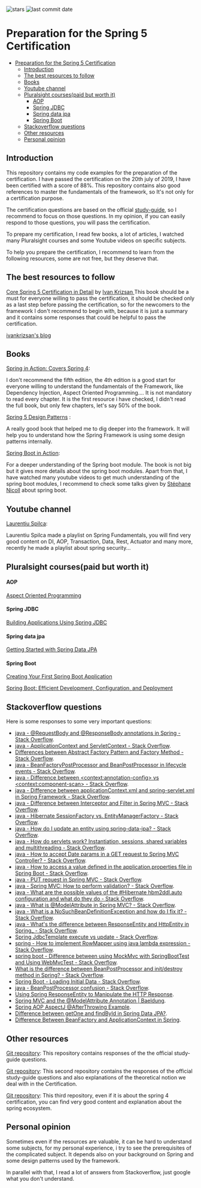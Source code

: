 ![stars](https://img.shields.io/github/stars/javazakariae/spring5certification?style=social)
![last commit date](https://img.shields.io/github/last-commit/javazakariae/spring5certification)

# Preparation for the Spring 5 Certification 

- [Preparation for the Spring 5 Certification](#preparation-for-the-spring-5-certification)
  - [Introduction](#introduction)
  - [The best resources to follow](#the-best-resources-to-follow)
  - [Books](#books)
  - [Youtube channel](#youtube-channel)
  - [Pluralsight courses(paid but worth it)](#pluralsight-coursespaid-but-worth-it)
      - [AOP](#aop)
      - [Spring JDBC](#spring-jdbc)
      - [Spring data jpa](#spring-data-jpa)
      - [Spring Boot](#spring-boot)
  - [Stackoverflow questions](#stackoverflow-questions)
  - [Other resources](#other-resources)
  - [Personal opinion](#personal-opinion)

## Introduction

This repository contains my code examples for the preparation of the certification. I have passed the certification on the 20th july of 2019, I have been certified with a score of 88%. This repository contains also good references to master the fundamentals of the framework, so It's not only for a certification purpose.

The certification questions are based on the official [study-guide](https://d1fto35gcfffzn.cloudfront.net/academy/Spring-Professional-Certification-Study-Guide.pdf), so I recommend to focus on those questions. In my opinion, if you can easily respond to those questions, you will pass the certification.


To prepare my certification, I read few books, a lot of articles, I watched many Pluralsight courses and some Youtube videos on specific subjects.

To help you prepare the certification, I recommend to learn from the following resources, some are not free, but they deserve that.



## The best resources to follow
[Core Spring 5 Certification in Detail](https://leanpub.com/corespring5certificationindetail) by [Ivan Krizsan
](https://leanpub.com/u/ivan-krizsan)
This book should be a must for everyone willing to pass the certification, it should be checked only as a last step before passing the certification, so for the newcomers to the framework I don't recommend to begin with, because it is just a summary and it contains some responses that could be helpful to pass the certification.    

[ivankrizsan's blog](https://www.ivankrizsan.se/)


## Books

[Spring in Action: Covers Spring 4](https://www.amazon.com/Spring-Action-Covers-4/dp/161729120X/ref=sr_1_2?keywords=spring+in+action&qid=1570962746&sr=8-2):

I don't recommend the fifth edition, the 4th edition is a good start for everyone willing to understand the fundamentals of the Framework, like Dependency Injection, Aspect Oriented Programming.... It is not mandatory to read every chapter. It is the first resource i have checked, I didn't read the full book, but only few chapters, let's say 50% of the book.
 

[Spring 5 Design Patterns](https://www.amazon.com/Spring-Design-Patterns-application-development/dp/1788299450/ref=sr_1_1?crid=ZRVPY8S85GBD&keywords=spring+design+patterns&qid=1570962674&sprefix=spring+design+pa%2Caps%2C216&sr=8-1) :

A really good book that helped me to dig deeper into the framework. It will help you to understand how the Spring Framework is using some design patterns internally.


[Spring Boot in Action](https://www.amazon.com/Spring-Boot-Action-Craig-Walls/dp/1617292540/ref=sr_1_2?qid=1570963413&refinements=p_27%3ACraig+Walls&s=books&sr=1-2&text=Craig+Walls):

For a deeper understanding of the Spring boot module. The book is not big but it gives more details about the spring boot modules. Apart from that, I have watched many youtube videos to get much understanding of the spring boot modules, I recommend to check some talks given by [Stéphane Nicoll](https://www.youtube.com/results?search_query=spring+boot+stephane+nicol) about spring boot.
 
## Youtube channel

[Laurentiu Spilca](https://www.youtube.com/channel/UC0z3MpVGrpSZzClXrYcZBfw):

 Laurentiu Spilca made a playlist on Spring Fundamentals, you will find very good content on DI, AOP, Transaction, Data, Rest, Actuator and many more, recently he made a playlist about spring security...

## Pluralsight courses(paid but worth it)

#### AOP
[Aspect Oriented Programming](https://app.pluralsight.com/library/courses/aspect-oriented-programming-spring-aspectj/table-of-contents)

#### Spring JDBC
[Building Applications Using Spring JDBC
](https://app.pluralsight.com/library/courses/building-applications-spring-jdbc/table-of-contents)

#### Spring data jpa
[Getting Started with Spring Data JPA](https://app.pluralsight.com/library/courses/spring-data-jpa-getting-started/table-of-contents)


#### Spring Boot
[Creating Your First Spring Boot Application](https://app.pluralsight.com/library/courses/spring-boot-first-application/table-of-contents)

[Spring Boot: Efficient Development, Configuration, and Deployment](https://app.pluralsight.com/library/courses/spring-boot-efficient-development-configuration-deployment/table-of-contents)



## Stackoverflow questions
Here is some responses to some very important questions:
- [java - @RequestBody and @ResponseBody annotations in Spring - Stack Overflow](https://stackoverflow.com/questions/11291933/requestbody-and-responsebody-annotations-in-spring).
- [java - ApplicationContext and ServletContext - Stack Overflow](https://stackoverflow.com/questions/31931848/applicationcontext-and-servletcontext).
- [Differences between Abstract Factory Pattern and Factory Method - Stack Overflow](https://stackoverflow.com/questions/5739611/differences-between-abstract-factory-pattern-and-factory-method).
- [java - BeanFactoryPostProcessor and BeanPostProcessor in lifecycle events - Stack Overflow](https://stackoverflow.com/questions/30455536/beanfactorypostprocessor-and-beanpostprocessor-in-lifecycle-events).
- [java - Difference between &lt;context:annotation-config&gt; vs &lt;context:component-scan&gt; - Stack Overflow](https://stackoverflow.com/questions/7414794/difference-between-contextannotation-config-vs-contextcomponent-scan).
- [java - Difference between applicationContext.xml and spring-servlet.xml in Spring Framework - Stack Overflow](https://stackoverflow.com/questions/3652090/difference-between-applicationcontext-xml-and-spring-servlet-xml-in-spring-frame).
- [java - Difference between Interceptor and Filter in Spring MVC - Stack Overflow](https://stackoverflow.com/questions/35856454/difference-between-interceptor-and-filter-in-spring-mvc/35856496).
- [java - Hibernate SessionFactory vs. EntityManagerFactory - Stack Overflow](https://stackoverflow.com/questions/5640778/hibernate-sessionfactory-vs-entitymanagerfactory).
- [java - How do I update an entity using spring-data-jpa? - Stack Overflow](https://stackoverflow.com/questions/11881479/how-do-i-update-an-entity-using-spring-data-jpa).
- [java - How do servlets work? Instantiation, sessions, shared variables and multithreading - Stack Overflow](https://stackoverflow.com/questions/3106452/how-do-servlets-work-instantiation-sessions-shared-variables-and-multithreadi).
- [java - How to accept Date params in a GET request to Spring MVC Controller? - Stack Overflow](https://stackoverflow.com/questions/15164864/how-to-accept-date-params-in-a-get-request-to-spring-mvc-controller).
- [java - How to access a value defined in the application.properties file in Spring Boot - Stack Overflow](https://stackoverflow.com/questions/30528255/how-to-access-a-value-defined-in-the-application-properties-file-in-spring-boot).
- [java - PUT request in Spring MVC - Stack Overflow](https://stackoverflow.com/questions/35878351/put-request-in-spring-mvc).
- [java - Spring MVC: How to perform validation? - Stack Overflow](https://stackoverflow.com/questions/12146298/spring-mvc-how-to-perform-validation).
- [java - What are the possible values of the #Hibernate hbm2ddl.auto configuration and what do they do - Stack Overflow](https://stackoverflow.com/questions/438146/what-are-the-possible-values-of-the-hibernate-hbm2ddl-auto-configuration-and-wh).
- [java - What is @ModelAttribute in Spring MVC? - Stack Overflow](https://stackoverflow.com/questions/3423262/what-is-modelattribute-in-spring-mvc).
- [java - What is a NoSuchBeanDefinitionException and how do I fix it? - Stack Overflow](https://stackoverflow.com/questions/39173982/what-is-a-nosuchbeandefinitionexception-and-how-do-i-fix-it).
- [java - What's the difference between ResponseEntity and HttpEntity in Spring_ - Stack Overflow](https://stackoverflow.com/questions/42829823/whats-the-difference-between-responseentity-and-httpentity-in-spring).
- [Spring JdbcTemplate execute vs update - Stack Overflow](https://stackoverflow.com/questions/39454507/spring-jdbctemplate-execute-vs-update).
- [spring - How to implement RowMapper using java lambda expression - Stack Overflow](https://stackoverflow.com/questions/41923360/how-to-implement-rowmapper-using-java-lambda-expression).
- [spring boot - Difference between using MockMvc with SpringBootTest and Using WebMvcTest - Stack Overflow](https://stackoverflow.com/questions/39865596/difference-between-using-mockmvc-with-springboottest-and-using-webmvctest).
- [What is the difference between BeanPostProcessor and init/destroy method in Spring? - Stack Overflow](https://stackoverflow.com/questions/9862127/what-is-the-difference-between-beanpostprocessor-and-init-destroy-method-in-spri).
- [Spring Boot - Loading Initial Data - Stack Overflow](https://stackoverflow.com/questions/38040572/spring-boot-loading-initial-data).
- [java - BeanPostProcessor confusion - Stack Overflow](https://stackoverflow.com/questions/9761839/beanpostprocessor-confusion?rq=1).
- [Using Spring ResponseEntity to Manipulate the HTTP Response](https://www.baeldung.com/spring-response-entity).
- [Spring MVC and the @ModelAttribute Annotation | Baeldung](https://www.baeldung.com/spring-mvc-and-the-modelattribute-annotation).
- [Spring AOP AspectJ @AfterThrowing Example](https://howtodoinjava.com/spring-aop/aspectj-afterthrowing-annotation-example).
- [Difference between getOne and findById in Spring Data JPA?](https://www.javacodemonk.com/difference-between-getone-and-findbyid-in-spring-data-jpa-3a96c3ff).
- [Difference Between BeanFactory and ApplicationContext in Spring](https://dzone.com/articles/difference-between-beanfactory-and-applicationcont).

## Other resources
[Git repository](https://github.com/vshemyako/spring-certification-5.0): This repository contains responses of the the official study-guide questions.

[Git repository](https://github.com/LinnykOleh/Spring): This second repository contains the responses of the official study-guide questions and also explanations of the theoretical notion we deal with in the Certification.

[Git repository](https://github.com/vojtechruz/spring-core-cert-notes-4.2): This third repository, even if it is about the spring 4 certification, you can find very good content and explanation about the spring ecosystem.

## Personal opinion

Sometimes even if the resources are valuable, it can be hard to understand some subjects, for my personal experience, i try to see the prerequisites of the complicated subject.
It depends also on your background on Spring and some design patterns used by the framework.

In parallel with that, I read a lot of answers from Stackoverflow, just google what you don't understand.
